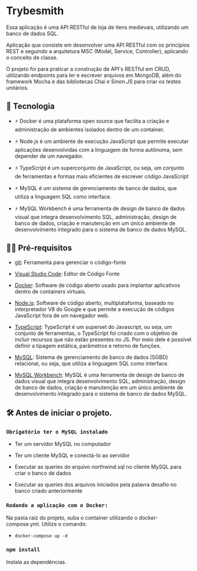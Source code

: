 # Trybesmith

Essa aplicação é uma API RESTful de loja de itens medievais, utilizando um banco de dados SQL.

Aplicação que consiste em desenvolver uma API RESTful com os princípios REST e seguindo a arquitetura MSC (Model, Service, Controller), aplicando o conceito de classe.

O projeto foi para praticar a construção de API's RESTful em CRUD, utilizando endpoints para ler e escrever arquivos em MongoDB, além do framework Mocha e das bibliotecas Chai e Sinon.JS para criar os testes unitários.

## 🚀 Tecnologia

- ⚡ Docker é uma plataforma open source que facilita a criação e administração de ambientes isolados dentro de um container.

- ⚡ Node.js é um ambiente de execução JavaScript que permite executar aplicações desenvolvidas com a linguagem de forma autônoma, sem depender de um         navegador.

- ⚡ TypeScript é um superconjunto de JavaScript, ou seja, um conjunto de ferramentas e formas mais eficientes de escrever código JavaScript

- ⚡ MySQL é um sistema de gerenciamento de banco de dados, que utiliza a linguagem SQL como interface.

- ⚡ MySQL Workbench é uma ferramenta de design de banco de dados visual que integra desenvolvimento SQL, administração, design de banco de dados, criação     e manutenção em um único ambiente de desenvolvimento integrado para o sistema de banco de dados MySQL.

## ✋🏻 Pré-requisitos

- [git](https://git-scm.com/downloads): Ferramenta para gerenciar o código-fonte

- [Visual Studio Code](https://code.visualstudio.com/): Editor de Código Fonte

- [Docker](https://www.docker.com/): Software de código aberto usado para implantar aplicativos dentro de containers virtuais.

- [Node.js](https://nodejs.org/en): Software de código aberto, multiplataforma, baseado no interpretador V8 do Google e que permite a execução de códigos     JavaScript fora de um navegador web.

- [TypeScript](https://www.typescriptlang.org/): TypeScript é um superset do Javascript, ou seja, um conjunto de ferramentas, o TypeScript foi criado com   o objetivo de incluir recursos que não estão presentes no JS. Por meio dele é possível definir a tipagem estática, parâmetros e retorno de funções.

- [MySQL](https://www.mysql.com/): Sistema de gerenciamento de banco de dados (SGBD) relacional, ou seja, que utiliza a linguagem SQL como interface.

- [MySQL Workbench](https://www.mysql.com/products/workbench/): MySQL é uma ferramenta de design de banco de dados visual que integra desenvolvimento       SQL, administração, design de banco de dados, criação e manutenção em um único ambiente de desenvolvimento integrado para o sistema de banco de dados     MySQL.

## :hammer_and_wrench: Antes de iniciar o projeto.

### `Obrigatório ter o MySQL instalado`

- Ter um servidor MySQL no computador

- Ter um cliente MySQL e conectá-lo ao servidor

- Executar as queries do arquivo northwind.sql no cliente MySQL para criar o banco de dados

- Executar as queries dos arquivos iniciados pela palavra desafio no banco criado anteriormente

### `Rodando a aplicação com o Docker:`

Na pasta raiz do projeto, suba o container utilizando o docker-compose.yml. Utilize o comando:

   - `docker-compose up -d`

### `npm install`

Instala as dependências.
